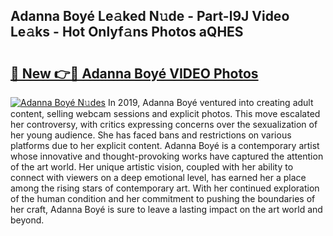 ## Adanna Boyé Le𝚊ked N𝚞de - Part-l9J Video Le𝚊ks - Hot Onlyf𝚊ns Photos aQHES

# <h2><a href="http://ab17557.deff.icu/?id=Adanna+Boy%c3%a9">🔗 New 👉🔴 Adanna Boyé VIDEO Photos</a></h2>

[![Adanna Boyé N𝚞des](https://i.imgur.com/rIISA9y.gif)](http://ab17557.deff.icu/?id=Adanna+Boy%c3%a9)
In 2019, Adanna Boyé ventured into creating adult content, selling webcam sessions and explicit photos. This move escalated her controversy, with critics expressing concerns over the sexualization of her young audience. She has faced bans and restrictions on various platforms due to her explicit content. Adanna Boyé is a contemporary artist whose innovative and thought-provoking works have captured the attention of the art world. Her unique artistic vision, coupled with her ability to connect with viewers on a deep emotional level, has earned her a place among the rising stars of contemporary art. With her continued exploration of the human condition and her commitment to pushing the boundaries of her craft, Adanna Boyé is sure to leave a lasting impact on the art world and beyond.

